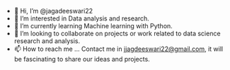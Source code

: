 - 👋 Hi, I’m @jagadeeswari22
- 👀 I’m interested in Data analysis and research.
- 🌱 I’m currently learning Machine learning with Python.
- 💞️ I’m looking to collaborate on projects or work related to data science research and analysis.
- 📫 How to reach me ... Contact me in jjagdeeswari22@gmail.com, it will be fascinating to share our ideas and projects.

<!---
jagadeeswari22/jagadeeswari22 is a ✨ special ✨ repository because its `README.md` (this file) appears on your GitHub profile.
You can click the Preview link to take a look at your changes.
--->
